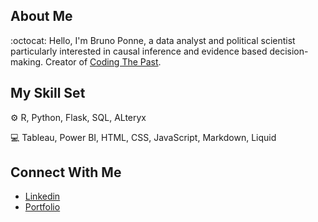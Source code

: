 ## About Me

:octocat: Hello, I'm Bruno Ponne, a data analyst and political scientist particularly interested in causal inference and evidence based decision-making. Creator of [Coding The Past](https://www.codingthepast.com/).

## My Skill Set

:gear: R, Python, Flask, SQL, ALteryx

:computer: Tableau, Power BI, HTML, CSS, JavaScript, Markdown, Liquid

## Connect With Me

- [Linkedin](linkedin.com/in/bruno-gasparotto-ponne-b6041810)
- [Portfolio](https://brunoponne.com/)
